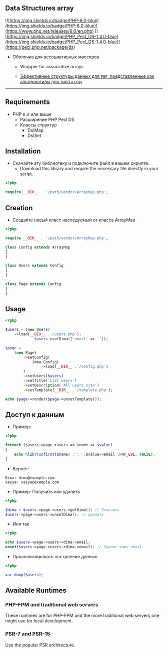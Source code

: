 ## Data Structures array

[![https://img.shields.io/badge/PHP-8.0-blue](https://img.shields.io/badge/PHP-8.0-blue)](https://www.php.net/releases/8.0/en.php)
[![https://img.shields.io/badge/PHP_Pecl_DS-1.4.0-blue](https://img.shields.io/badge/PHP_Pecl_DS-1.4.0-blue)](https://pecl.php.net/package/ds)


- Оболочка для ассоциативных массивов
    - Wrapper for associative arrays

    - [Эффективные структуры данных для `PHP`, представленные как альтернативы для типа `array`](https://www.php.net/manual/en/book.ds.php)

____

## Requirements

- PHP `8.0` или выше
    - Расширение PHP Pecl DS
    - Классы структур
        - Ds\Map
        - Ds\Set

## Installation

- Скачайте эту библиотеку и подключите файл в вашем скрипте.
    - Download this library and require the necessary file directly in your script.


``` php
<?php

require __DIR__ . '/path/vendor/ArrayMap.php';
```

## Creation

- Создайте новый класс наследуемый от класса ArrayMap

``` php
<?php

require __DIR__ . '/path/vendor/ArrayMap.php';

class Config extends ArrayMap
{
}

class Users extends Config
{
}

class Page extends Config
{
}
```

## Usage

``` php
<?php

$users = (new Users)
    ->load(__DIR__ .'/users.php');
             $users->setDima(['email' => '']);

$page =
    (new Page)
        ->setConfig(
            (new Config)
                ->load(__DIR__ .'/config.php')
        )
        ->setUsers($users)
        ->setTitle('List users')
        ->setDescription('All users site')
        ->setTemplate(__DIR__ .'/template.php');

echo $page->render($page->unsetTemplate());
```

## Доступ к данным

- Пример:

``` php
<?php

foreach ($users->page->users as $name => $value)
{
    echo nl2br(ucfirst($name) .': '.$value->email .PHP_EOL, FALSE);
}
```

- Вернёт:

```
Dima: dima@example.com
Vasya: vasya@example.com
```

- Пример: Получить или удалить

``` php
<?php

$dima = $users->page->users->getDima(); // Получить
$users->page->users->unsetDima(); // удалить
```

- Или так

``` php
<?php

echo $users->page->users->dima->email;
unset($users->page->users->dima->email); // Удалит ключ email
```

- Проанализировать построение данных:

``` php
<?php

var_dump($users);
```

## Available Runtimes
### PHP-FPM and traditional web servers
These runtimes are for PHP-FPM and the more traditional web servers one might use for local development.

### PSR-7 and PSR-15
Use the popular PSR architecture.


